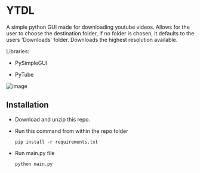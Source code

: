 # YTDL
A simple python GUI made for downloading youtube videos. Allows for the user to choose the destination folder, if no folder is chosen, it defaults to the users 'Downloads' folder. Downloads the highest resolution available.

Libraries:

- PySimpleGUI

- PyTube

![image](https://github.com/friesalafrancais/YTDL/assets/115602464/3bb8c1bd-86cf-4c3e-ac6f-810b1a4a7a98)

## Installation

- Download and unzip this repo.
- Run this command from within the repo folder

   `pip install -r requirements.txt`
   
- Run main.py file

   `python main.py`
